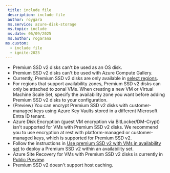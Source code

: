 ```yaml
---
 title: include file
 description: include file
 author: roygara
 ms.service: azure-disk-storage
 ms.topic: include
 ms.date: 06/09/2025
 ms.author: rogarana
ms.custom:
  - include file
  - ignite-2023
---
```

- Premium SSD v2 disks can't be used as an OS disk.
- Premium SSD v2 disks can't be used with Azure Compute Gallery.
- Currently, Premium SSD v2 disks are only available in [select regions](/azure/virtual-machines/disks-deploy-premium-v2#regional-availability).
- For regions that support availability zones, Premium SSD v2 disks can only be attached to zonal VMs. When creating a new VM or Virtual Machine Scale Set, specify the availability zone you want before adding Premium SSD v2 disks to your configuration.
- (Preview) You can encrypt Premium SSD v2 disks with customer-managed keys using Azure Key Vaults stored in a different Microsoft Entra ID tenant.
- Azure Disk Encryption (guest VM encryption via BitLocker/DM-Crypt) isn't supported for VMs with Premium SSD v2 disks. We recommend you to use encryption at rest with platform-managed or customer-managed keys, which is supported for Premium SSD v2. 
- Follow the instructions in [Use premium SSD v2 with VMs in availability set](/azure/virtual-machines/use-premium-ssd-v2-with-availability-set?tabs=CLI) to deploy a Premium SSD v2 within an availability set.
- Azure Site Recovery for VMs with Premium SSD v2 disks is currently in [Public Preview](/azure/site-recovery/azure-to-azure-support-matrix).
- Premium SSD v2 doesn't support host caching.
